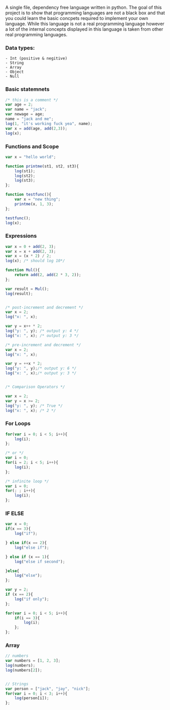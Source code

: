 A single file, dependency free language written in python. The goal of this project is to show that
programming languages are not a black box and that you could learn the basic concpets required to implement your own language.
While this language is not a real programming language however a lot of the internal concepts displayed in this
language is taken from other real programming languages.

### Data types:
    - Int (positive & negitive)
    - String
    - Array
    - Object
    - Null


### Basic statemnets
```js
/* this is a comment */
var age = 2;
var name = "jack";
var newage = age;
name = "jack and me";
log(1, "it's working fuck yea", name);
var x = add(age, add(2,3));
log(x);
```


### Functions and Scope

```js
var x = "hello world";

function printme(st1, st2, st3){
    log(st1);
    log(st2);
    log(st3);
};

function testfunc(){
    var x = "new thing";
    printme(x, 1, 3);
};

testfunc();
log(x);
```

### Expressions
```js
var x = 0 + add(2, 3);
var x = x + add(2, 3);
var x = (x * 2) / 2;
log(x); /* should log 10*/

function Mul(){
    return add(2, add(2 * 3, 2));
};

var result = Mul();
log(result);


/* post-increment and decrement */
var x = 2;
log("x: ", x);

var y = x++ * 2;
log("y: ", y); /* output y: 4 */
log("x: ", x); /* output y: 3 */

/* pre-increment and decrement */
var x = 2;
log("x: ", x);

var y = ++x * 2;
log("y: ", y);/* output y: 6 */
log("x: ", x);/* output y: 3 */


/* Comparison Operators */

var x = 2;
var y = x >= 2;
log("y: ", y); /* True */
log("x: ", x); /* 2 */
```

### For Loops

```js
for(var i = 0; i < 5; i++){
    log(i);
};

/* or */
var i = 0;
for(i = 2; i < 5; i++){
    log(i);
};

/* infinite loop */
var i = 0;
for(; ; i++){
    log(i);
};
```

### IF ELSE

```js
var x = 0;
if(x == 3){
    log("if");

} else if(x == 2){
    log("else if");

} else if (x == 1){
    log("else if second");

}else{
    log("else");
};

var y = 2;
if (x == 2){
    log("if only");
};

for(var i = 0; i < 5; i++){
    if(i == 3){
        log(i);
    };
};

```

### Array
```js
// numbers
var numbers = [1, 2, 3];
log(numbers);
log(numbers[2]);


// Strings
var person = ["jack", "jay", "nick"];
for(var i = 0; i < 3; i++){
    log(person[i]);
};
```
